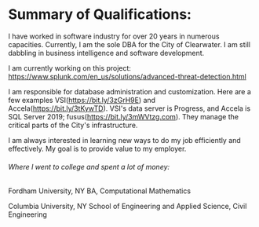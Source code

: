 # Summary of Qualifications:
I have worked in software industry for over 20 years in numerous capacities. Currently, I am the sole DBA for the City of Clearwater. I am still dabbling in business intelligence and software development. 

I am currently working on this project: https://www.splunk.com/en_us/solutions/advanced-threat-detection.html


I am responsible for database administration and customization. Here are a few examples VSI(https://bit.ly/3zGrH9E) and Accela(https://bit.ly/3tKywTD). VSI's data server is Progress, and Accela is SQL Server 2019; fusus(https://bit.ly/3mWVtzg.com). They manage the critical parts of the City's infrastructure.

I am always interested in learning new ways to do my job efficiently and effectively. My goal is to provide value to my employer.

###### Where I went to college and spent a lot of money:

Fordham University, NY BA, Computational Mathematics 

Columbia University, NY School of Engineering and Applied Science, Civil Engineering



